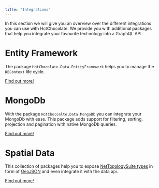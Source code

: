 ```yaml
---
title: "Integrations"
---
```


In this section we will give you an overview over the different integrations you can use with HotChocolate.
We provide you with additional packages that help you integrate your favourite technology into a GraphQL API.

# Entity Framework
The package `HotChocolate.Data.EntityFramework` helps you to manage the `DBContext` life cycle.

[Find out more!](/docs/hotchocolate/integrations/entity-framework/)

# MongoDb
With the package `HotChocoalte.Data.MongoDb` you can integrate your MongoDb with ease. 
This package adds support for filtering, sorting, projection and pagination with native MongoDb queries.

[Find out more!](/docs/hotchocolate/integrations/mongodb/)

# Spatial Data
This collection of packages help you to expose [NetTopologySuite types](https://github.com/NetTopologySuite/NetTopologySuite) in form of [GeoJSON](https://geojson.org/) and even integrate it with the data api.

[Find out more!](/docs/hotchocolate/integrations/spatial-data/)
